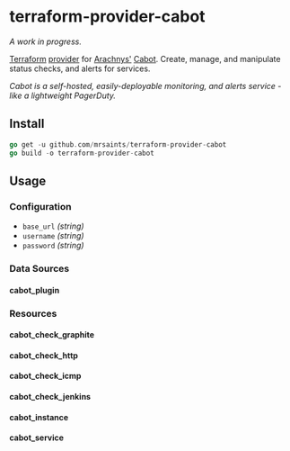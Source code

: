 # terraform-provider-cabot

_A work in progress._

[Terraform][terraform] [provider][terraform-provider] for [Arachnys'][arachnys] [Cabot][cabot]. Create, manage, and manipulate status checks, and alerts for services.

_Cabot is a self-hosted, easily-deployable monitoring, and alerts service - like a lightweight PagerDuty._


## Install

```go
go get -u github.com/mrsaints/terraform-provider-cabot
go build -o terraform-provider-cabot
```


## Usage

### Configuration

- `base_url` _(string)_
- `username` _(string)_
- `password` _(string)_

### Data Sources

#### cabot_plugin

### Resources

#### cabot\_check\_graphite

#### cabot\_check\_http

#### cabot\_check\_icmp

#### cabot\_check\_jenkins

#### cabot\_instance

#### cabot\_service


[terraform]: https://www.terraform.io/
[terraform-provider]: https://www.terraform.io/docs/plugins/provider.html
[arachnys]: https://www.arachnys.com/
[cabot]: https://github.com/arachnys/cabot